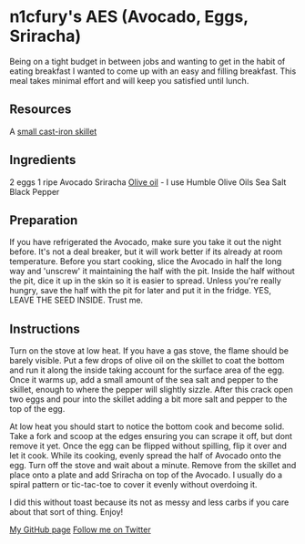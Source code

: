 # n1cfury's AES (Avocado, Eggs, Sriracha)

Being on a tight budget in between jobs and wanting to get in the habit
of eating breakfast I wanted to come up with an easy and filling
breakfast. This meal takes minimal effort and will keep you satisfied
until lunch.

## Resources

A [small cast-iron
skillet](https://www.amazon.com/Lodge-L3SK3-Skillet-Pre-Seasoned-6-5-inch/dp/B00063RWT8/ref=sr_1_1?ie=UTF8&qid=1487463235&sr=8-1&keywords=small+cast+iron+skillet)

## Ingredients

2 eggs 1 ripe Avocado Sriracha [Olive
oil](http://www.humbleoliveoils.com/infused/garlic-olive-oil) - I use
Humble Olive Oils Sea Salt Black Pepper

## Preparation

If you have refrigerated the Avocado, make sure you take it out the
night before. It's not a deal breaker, but it will work better if its
already at room temperature. Before you start cooking, slice the Avocado
in half the long way and 'unscrew' it maintaining the half with the pit.
Inside the half without the pit, dice it up in the skin so it is easier
to spread. Unless you're really hungry, save the half with the pit for
later and put it in the fridge. YES, LEAVE THE SEED INSIDE. Trust me.

## Instructions

Turn on the stove at low heat. If you have a gas stove, the flame should
be barely visible. Put a few drops of olive oil on the skillet to coat
the bottom and run it along the inside taking account for the surface
area of the egg. Once it warms up, add a small amount of the sea salt
and pepper to the skillet, enough to where the pepper will slightly
sizzle. After this crack open two eggs and pour into the skillet adding
a bit more salt and pepper to the top of the egg.

At low heat you should start to notice the bottom cook and become solid.
Take a fork and scoop at the edges ensuring you can scrape it off, but
dont remove it yet. Once the egg can be flipped without spilling, flip
it over and let it cook. While its cooking, evenly spread the half of
Avocado onto the egg. Turn off the stove and wait about a minute. Remove
from the skillet and place onto a plate and add Sriracha on top of the
Avocado. I usually do a spiral pattern or tic-tac-toe to cover it evenly
without overdoing it.

I did this without toast because its not as messy and less carbs if you
care about that sort of thing. Enjoy!

[My GitHub page](https://github.com/n1cfury) [Follow me on
Twitter](https://twitter.com/n1c_fury)
